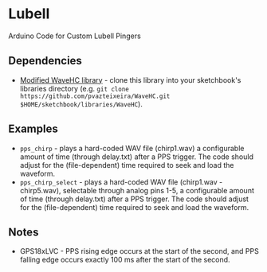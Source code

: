 # Lubell
Arduino Code for Custom Lubell Pingers

## Dependencies

* [Modified WaveHC library](https://github.com/pvazteixeira/WaveHC) - clone this library into your sketchbook's libraries directory (e.g. `git clone https://github.com/pvazteixeira/WaveHC.git $HOME/sketchbook/libraries/WaveHC`).


## Examples

* `pps_chirp` - plays a hard-coded WAV file (chirp1.wav) a configurable amount of time (through delay.txt) after a PPS trigger. The code should adjust for the (file-dependent) time required to seek and load the waveform.
* `pps_chirp_select` - plays a hard-coded WAV file (chirp1.wav - chirp5.wav), selectable through analog pins 1-5, a configurable amount of time (through delay.txt)  after a PPS trigger. The code should adjust for the (file-dependent) time required to seek and load the waveform.

## Notes

* GPS18xLVC - PPS rising edge occurs at the start of the second, and PPS falling edge occurs exactly 100 ms after the start of the second.
